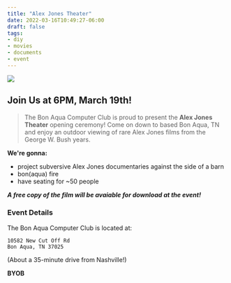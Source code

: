 ```yaml
---
title: "Alex Jones Theater"
date: 2022-03-16T10:49:27-06:00
draft: false
tags: 
- diy
- movies
- documents
- event
---
```


![](/ajt1.jpg)

## Join Us at 6PM, March 19th!
> The Bon Aqua Computer Club is proud to present the **Alex Jones Theater**
> opening ceremony! Come on down to based Bon Aqua, TN and enjoy an outdoor viewing of
> rare Alex Jones films from the George W. Bush years.

**We're gonna:**

- project subversive Alex Jones documentaries against the side of a barn
- bon(aqua) fire
- have seating for ~50 people

***A free copy of the film will be avaiable for download at the event!***
### Event Details
The Bon Aqua Computer Club is located at:

```
10582 New Cut Off Rd
Bon Aqua, TN 37025
```

(About a 35-minute drive from Nashville!)

**BYOB**
